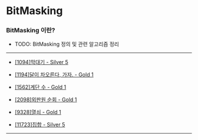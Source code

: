 # BitMasking

### BitMasking 이란?

  - TODO: BitMasking 정의 및 관련 알고리즘 정리

---

  - [[1094]막대기 - Silver 5](https://github.com/firemancha/Algorithm/tree/main/Baekjoon/BitMasking/%5B1094%5D%EB%A7%89%EB%8C%80%EA%B8%B0)

  - [[1194]달이 차오른다, 가자. - Gold 1](https://github.com/firemancha/Algorithm/tree/main/Baekjoon/BitMasking/%5B1194%5D%EB%8B%AC%EC%9D%B4%20%EC%B0%A8%EC%98%A4%EB%A5%B8%EB%8B%A4%2C%20%EA%B0%80%EC%9E%90%EF%BC%8E)

  - [[1562]계단 수 - Gold 1](https://github.com/firemancha/Algorithm/tree/main/Baekjoon/BitMasking/%5B1562%5D%EA%B3%84%EB%8B%A8%20%EC%88%98)

  - [[2098]외판원 순회 - Gold 1](https://github.com/firemancha/Algorithm/tree/main/Baekjoon/BitMasking/%5B2098%5D%EC%99%B8%ED%8C%90%EC%9B%90%20%EC%88%9C%ED%9A%8C)

  - [[9328]열쇠 - Gold 1](https://github.com/firemancha/Algorithm/tree/main/Baekjoon/BitMasking/%5B9328%5D%EC%97%B4%EC%87%A0)

  - [[11723]집합 - Silver 5](https://github.com/firemancha/Algorithm/tree/main/Baekjoon/BitMasking/%5B11723%5D%EC%A7%91%ED%95%A9)

---